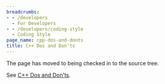 ```yaml
---
breadcrumbs:
- - /developers
  - For Developers
- - /developers/coding-style
  - Coding Style
page_name: cpp-dos-and-donts
title: C++ Dos and Don'ts
---
```


The page has moved to being checked in to the source tree.

See [C++ Dos and
Don'ts](https://chromium.googlesource.com/chromium/src/+/HEAD/styleguide/c++/c++-dos-and-donts.md).
